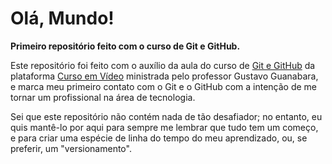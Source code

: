 # Olá, Mundo!
 **Primeiro repositório feito com o curso de Git e GitHub.** 

Este repositório foi feito com o auxílio da aula do curso de [Git e GitHub](https://www.cursoemvideo.com/curso/curso-de-git-e-github/) da plataforma [Curso em Vídeo](https://www.cursoemvideo.com/) ministrada pelo professor Gustavo Guanabara, e marca meu primeiro contato com o Git e o GitHub com a intenção de me tornar um profissional na área de tecnologia. 

Sei que este repositório não contém nada de tão desafiador; no entanto, eu quis mantê-lo por aqui para sempre me lembrar que tudo tem um começo, e para criar uma espécie de linha do tempo do meu aprendizado, ou, se preferir, um "versionamento".